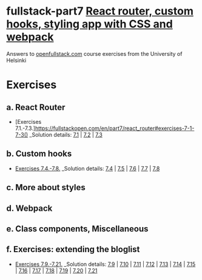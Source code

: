 # fullstack-part7 [React router, custom hooks, styling app with CSS and webpack](https://fullstackopen.com/en/part6)

Answers to [openfullstack.com](https://fullstackopen.com) course exercises from the University of Helsinki

# Exercises

## a. React Router

- [Exercises 7.1.-7.3.]https://fullstackopen.com/en/part7/react_router#exercises-7-1-7-3() \_Solution details: [7.1]() | [7.2]() | [7.3]()

## b. Custom hooks

- [Exercises 7.4.-7.8.](https://fullstackopen.com/en/part7/custom_hooks#exercises-7-4-7-8) \_Solution details: [7.4]() | [7.5]() | [7.6]() | [7.7]() | [7.8]()

## c. More about styles

## d. Webpack

## e. Class components, Miscellaneous

## f. Exercises: extending the bloglist

- [Exercises 7.9.-7.21.](https://fullstackopen.com/en/part7/exercises_extending_the_bloglist#exercises-7-9-7-21) \_Solution details: [7.9]() | [7.10]() | [7.11]() | [7.12]() | [7.13]() | [7.14]() | [7.15]() | [7.16]() | [7.17]() | [7.18]() | [7.19]() | [7.20]() | [7.21]()
